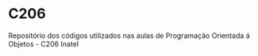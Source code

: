 # C206
Repositório dos códigos utilizados nas aulas de Programação Orientada á Objetos - C206 Inatel
